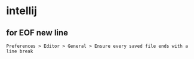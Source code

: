 # intellij

## for EOF new line 


`Preferences > Editor > General > Ensure every saved file ends with a line break`
